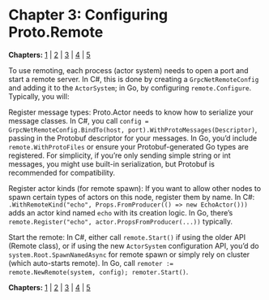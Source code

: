 # Chapter 3: Configuring Proto.Remote

**Chapters:** [1](../chapter-1/) | [2](../chapter-2/) | [3](../chapter-3/) | [4](../chapter-4/) | [5](../chapter-5/)


To use remoting, each process (actor system) needs to open a port and start a remote server. In C#, this is done by creating a `GrpcNetRemoteConfig` and adding it to the `ActorSystem`; in Go, by configuring `remote.Configure`. Typically, you will:

Register message types: Proto.Actor needs to know how to serialize your message classes. In C#, you call `config = GrpcNetRemoteConfig.BindTo(host, port).WithProtoMessages(Descriptor)`, passing in the Protobuf descriptor for your messages. In Go, you’d include `remote.WithProtoFiles` or ensure your Protobuf-generated Go types are registered. For simplicity, if you’re only sending simple string or int messages, you might use built-in serialization, but Protobuf is recommended for compatibility.

Register actor kinds (for remote spawn): If you want to allow other nodes to spawn certain types of actors on this node, register them by name. In C#: `.WithRemoteKind("echo", Props.FromProducer(() => new EchoActor()))` adds an actor kind named `echo` with its creation logic. In Go, there’s `remote.Register("echo", actor.PropsFromProducer(...))` typically.

Start the remote: In C#, either call `remote.Start()` if using the older API (Remote class), or if using the new `ActorSystem` configuration API, you’d do `system.Root.SpawnNamedAsync` for remote spawn or simply rely on cluster (which auto-starts remote). In Go, call `remoter := remote.NewRemote(system, config); remoter.Start()`.

**Chapters:** [1](../chapter-1/) | [2](../chapter-2/) | [3](../chapter-3/) | [4](../chapter-4/) | [5](../chapter-5/)

